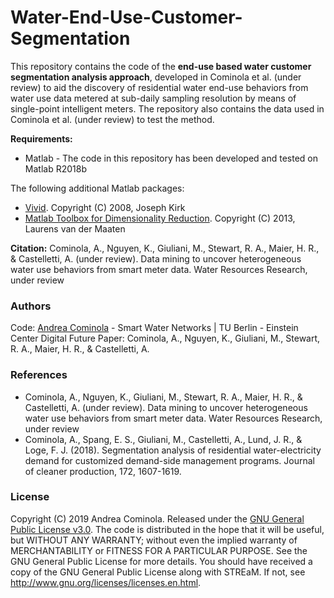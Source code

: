 # Water-End-Use-Customer-Segmentation

This repository contains the code of the **end-use based water customer segmentation analysis approach**, developed in Cominola et al. (under review) to aid the discovery of residential water end-use behaviors from water use data metered at sub-daily sampling resolution by means of single-point intelligent meters. The repository also contains the data used in Cominola et al. (under review) to test the method.

**Requirements:** 
- Matlab - The code in this repository has been developed and tested on Matlab R2018b

The following additional Matlab packages: 
- [Vivid](https://www.mathworks.com/matlabcentral/fileexchange/20848-vivid-colormap). Copyright (C) 2008, Joseph Kirk
- [Matlab Toolbox for Dimensionality Reduction](https://lvdmaaten.github.io/drtoolbox/). Copyright (C) 2013, Laurens van der Maaten

**Citation:** Cominola, A., Nguyen, K., Giuliani, M., Stewart, R. A., Maier, H. R., & Castelletti, A. (under review). Data mining to uncover heterogeneous water use behaviors from smart meter data. Water Resources Research, under review

### Authors
Code: [Andrea Cominola](https://www.swn.tu-berlin.de/) - Smart Water Networks | TU Berlin - Einstein Center Digital Future
Paper: Cominola, A., Nguyen, K., Giuliani, M., Stewart, R. A., Maier, H. R., & Castelletti, A. 

### References
- Cominola, A., Nguyen, K., Giuliani, M., Stewart, R. A., Maier, H. R., & Castelletti, A. (under review). Data mining to uncover heterogeneous water use behaviors from smart meter data. Water Resources Research, under review
- Cominola, A., Spang, E. S., Giuliani, M., Castelletti, A., Lund, J. R., & Loge, F. J. (2018). Segmentation analysis of residential water-electricity demand for customized demand-side management programs. Journal of cleaner production, 172, 1607-1619.

### License

Copyright (C) 2019 Andrea Cominola. Released under the [GNU General Public License v3.0](LICENSE).
The code is distributed in the hope that it will be useful, but WITHOUT ANY WARRANTY; without even the implied warranty of MERCHANTABILITY or FITNESS FOR A PARTICULAR PURPOSE. See the GNU General Public License for more details.
You should have received a copy of the GNU General Public License along with STREaM. If not, see http://www.gnu.org/licenses/licenses.en.html.

